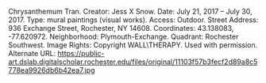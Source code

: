 Chrysanthemum Tran. Creator: Jess X Snow. Date: July 21, 2017 – July 30, 2017. Type: mural paintings (visual works). Access: Outdoor. Street Address: 936 Exchange Street, Rochester, NY 14608. Coordinates: 43.138083, -77.620972. Neighborhood: Plymouth-Exchange. Quadrant: Rochester Southwest. Image Rights: Copyright WALL\THERAPY. Used with permission. Alternate URL: https://public-art.dslab.digitalscholar.rochester.edu/files/original/11103f57b3fecf2d89a8c5778ea9926db6b42ea7.jpg
